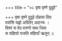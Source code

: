 +++
title = "०८ वृषा वृष्णे दुदुहे"

+++
वृषा वृष्णे दुदुहे दोहसा दिवः  
पयांसि यह्वो अदितेर् अदाभ्यः ।  
विश्वं स वेद वरुणो यथा धिया  
स यज्ञियो यजति यज्ञियाँ ऋतून् ॥